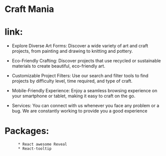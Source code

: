 # Craft Mania
# link: 

* Explore Diverse Art Forms: Discover a wide variety of art and craft projects, from painting and drawing to knitting and pottery.

* Eco-Friendly Crafting: Discover projects that use recycled or sustainable materials to create beautiful, eco-friendly art.

* Customizable Project Filters: Use our search and filter tools to find projects by difficulty level, time required, and type of craft.

* Mobile-Friendly Experience: Enjoy a seamless browsing experience on your smartphone or tablet, making it easy to craft on the go.

* Services: You can connect with us whenever you face any problem or a bug. We are constantly working to provide you a good experience

# Packages:
          * React awesome Reveal
          * React-tooltip